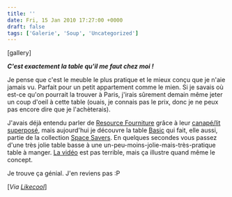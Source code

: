 ```yaml
---
title: ''
date: Fri, 15 Jan 2010 17:27:00 +0000
draft: false
tags: ['Galerie', 'Soup', 'Uncategorized']
---
```


\[gallery\]

**_C'est exactement la table qu'il me faut chez moi !_**

Je pense que c'est le meuble le plus pratique et le mieux conçu que je n'aie jamais vu. Parfait pour un petit appartement comme le mien. Si je savais où est-ce qu'on pourrait la trouver à Paris, j'irais sûrement demain même jeter un coup d'oeil à cette table (ouais, je connais pas le prix, donc je ne peux pas encore dire que je l'achèterais).

J'avais déjà entendu parler de [Resource Fourniture](http://www.resourcefurniture.com/index.php) grâce à leur [canapé/lit superposé](http://www.resourcefurniture.com/space_savers/doc1.php), mais aujourd'hui je découvre la table [Basic](http://www.resourcefurniture.com/space_savers/basic1.php) qui fait, elle aussi, partie de la collection [Space Savers](http://www.resourcefurniture.com/space_savers/index.php). En quelques secondes vous passez d'une très jolie table basse à une un-peu-moins-jolie-mais-très-pratique table à manger. [La vidéo](http://www.resourcefurniture.com/space_savers/basic/video/basic.html) est pas terrible, mais ça illustre quand même le concept.

Je trouve ça génial. J'en reviens pas :P

\[_Via_ [_Likecool_](http://www.likecool.com/Basic_Table--Design--Home.html?utm_source=feedburner&utm_medium=madd0&utm_campaign=Feed:+Likecool+(Likecool-gadget+and+design+magazine))\]
